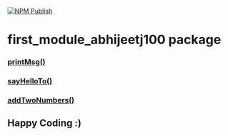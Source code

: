 [![NPM Publish](https://github.com/abhijeetj100/first_module_abhijeetj100/actions/workflows/npm-publish.yml/badge.svg)](https://github.com/abhijeetj100/first_module_abhijeetj100/actions/workflows/npm-publish.yml)

# first_module_abhijeetj100 package

### [printMsg()](./src/utils.ts)

### [sayHelloTo()](./src/unicorn.ts)
### [addTwoNumbers()](./src/utils.ts)

## Happy Coding :)
